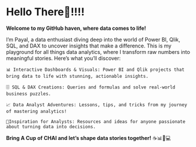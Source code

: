 # Hello There🌸!!!!
**Welcome to my GitHub haven, where data comes to life!**

I’m Payal, a data enthusiast diving deep into the world of Power BI, Qlik, SQL, and DAX to uncover insights that make a difference. This is my playground for all things data analytics, where I transform raw numbers into meaningful stories. Here’s what you’ll discover:

    📊 Interactive Dashboards & Visuals: Power BI and Qlik projects that bring data to life with stunning, actionable insights.

    🗄️ SQL & DAX Creations: Queries and formulas and solve real-world business puzzles.

    📈 Data Analyst Adventures: Lessons, tips, and tricks from my journey of mastering analytics!

    🌟Inspiration for Analysts: Resources and ideas for anyone passionate about turning data into decisions.

**Bring A Cup of CHAI  and let’s shape data stories together!** ☕📊🍪💻

